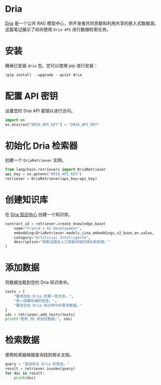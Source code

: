 # Dria

[Dria](https://dria.co/) 是一个公共 RAG 模型中心，供开发者共同贡献和利用共享的嵌入式数据湖。这篇笔记展示了如何使用 `Dria API` 进行数据检索任务。

# 安装

确保已安装 `dria` 包。您可以使用 pip 进行安装：

```python
%pip install --upgrade --quiet dria
```

# 配置 API 密钥

设置您的 Dria API 密钥以进行访问。

```python
import os
os.environ["DRIA_API_KEY"] = "DRIA_API_KEY"
```

# 初始化 Dria 检索器

创建一个 `DriaRetriever` 实例。

```python
from langchain.retrievers import DriaRetriever
api_key = os.getenv("DRIA_API_KEY")
retriever = DriaRetriever(api_key=api_key)
```

# **创建知识库**

在 [Dria 知识中心](https://dria.co/knowledge) 创建一个知识库。

```python
contract_id = retriever.create_knowledge_base(
    name="France's AI Development",
    embedding=DriaRetriever.models.jina_embeddings_v2_base_en.value,
    category="Artificial Intelligence",
    description="探索法国在人工智能领域的增长和贡献。"
)
```

# 添加数据

将数据加载到您的 Dria 知识库中。

```python
texts = [
    "要添加到 Dria 的第一段文本。",
    "另一段要存储的信息。",
    "要包含在 Dria 知识库中的更多数据。"
]
ids = retriever.add_texts(texts)
print("使用 ID 添加的数据:", ids)
```

# 检索数据

使用检索器根据查询找到相关文档。

```python
query = "查找有关 Dria 的信息。"
result = retriever.invoke(query)
for doc in result:
    print(doc)
```